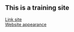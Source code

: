 ## This is a training site
[Link site](https://volvad.github.io/site/) <br>
[Website appearance](img/hello.jpg)
